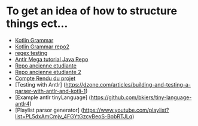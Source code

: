# To get an idea of how to structure things ect...
- [Kotlin Grammar](https://github.com/Kotlin/kotlin-spec/blob/release/grammar/src/main/antlr/KotlinParser.g4)
- [Kotlin Grammar repo2](https://github.com/Kotlin/kotlin-grammar-gpl2/blob/release/KotlinLexer.g4)
- [regex testing](https://regexr.com)
- [Antlr Mega tutorial Java Repo](https://github.com/gabriele-tomassetti/antlr-mega-tutorial/tree/master/antlr-java/markup-example/src)
- [Repo ancienne etudiante](https://github.com/RymaBmzz/SII-Compilateur-de-l-analyse-lexicale-la-g-n-ration-du-code-objet-)
- [Repo ancienne etudiante 2](https://github.com/amrtanfel/Tiny_Language_SII)
- [Compte Rendu du projet](https://docs.google.com/document/d/1h8WNqgbo1N9LY0JWvNgZ7DhnHPyFYlsnZjJEwpOUmKE/edit?usp=sharing)
- [Testing with Antlr] (https://dzone.com/articles/building-and-testing-a-parser-with-antlr-and-kotli-1)
- [Example antlr tinyLanguage] (https://github.com/bkiers/tiny-language-antlr4)
- [Playlist parsor generator] (https://www.youtube.com/playlist?list=PL5dxAmCmjv_4FGYtGzcvBeoS-BobRTJLq)